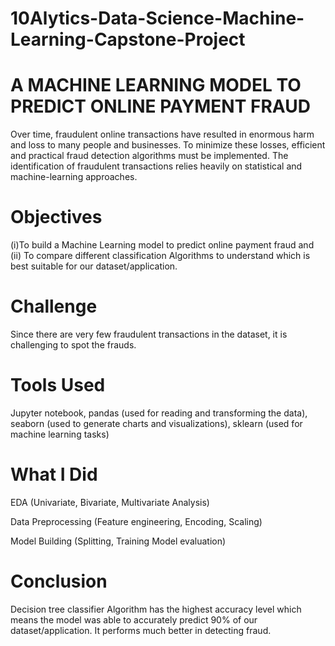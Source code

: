 # 10Alytics-Data-Science-Machine-Learning-Capstone-Project

# A MACHINE LEARNING MODEL TO PREDICT ONLINE PAYMENT FRAUD

Over time, fraudulent online transactions have resulted in enormous harm and loss to many people and businesses. To minimize these losses, efficient and practical fraud detection algorithms must be implemented. The identification of fraudulent transactions relies heavily on statistical and machine-learning approaches.

# Objectives
(i)To build a Machine Learning model to predict online payment fraud and (ii) To compare different classification Algorithms to understand which is best suitable for our dataset/application.

# Challenge
Since there are very few fraudulent transactions in the dataset, it is challenging to spot the frauds.

# Tools Used
Jupyter notebook, pandas (used for reading and transforming the data), seaborn (used to generate charts and visualizations), sklearn (used for machine learning tasks)

# What I Did
EDA (Univariate, Bivariate, Multivariate Analysis)

Data Preprocessing (Feature engineering, Encoding, Scaling)

Model Building (Splitting, Training Model evaluation)

# Conclusion
Decision tree classifier Algorithm has the highest accuracy level which means the model was able to accurately predict 90% of our dataset/application. It performs much better in detecting fraud.
